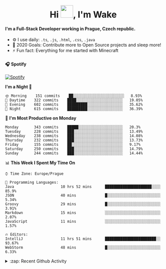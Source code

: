 <h1 align="center">Hi <img src="https://raw.githubusercontent.com/MrWakeCZ/MrWakeCZ/master/Hi.gif" width="40px" />, I'm Wake</h1>

#### I'm a Full-Stack Developer working in Prague, Czech republic.
- ⚙️ I use daily: `.ts`, `.js`, `.html`, `.css`, `.java`
- 🥅 2020 Goals: Contribute more to Open Source projects and sleep more!
- ⚡ Fun fact: Everything for me started with Minecraft

#### 🎧 Spotify
[![Spotify](https://novatorem-delta-eight.vercel.app/api/spotify)](https://open.spotify.com/user/wakeecz)

<!--START_SECTION:waka-->
**I'm a Night 🦉** 

```text
🌞 Morning    151 commits    ██░░░░░░░░░░░░░░░░░░░░░░░   8.93% 
🌆 Daytime    322 commits    ████░░░░░░░░░░░░░░░░░░░░░   19.05% 
🌃 Evening    602 commits    █████████░░░░░░░░░░░░░░░░   35.62% 
🌙 Night      615 commits    █████████░░░░░░░░░░░░░░░░   36.39%

```
📅 **I'm Most Productive on Monday** 

```text
Monday       343 commits    █████░░░░░░░░░░░░░░░░░░░░   20.3% 
Tuesday      228 commits    ███░░░░░░░░░░░░░░░░░░░░░░   13.49% 
Wednesday    238 commits    ███░░░░░░░░░░░░░░░░░░░░░░   14.08% 
Thursday     232 commits    ███░░░░░░░░░░░░░░░░░░░░░░   13.73% 
Friday       155 commits    ██░░░░░░░░░░░░░░░░░░░░░░░   9.17% 
Saturday     250 commits    ███░░░░░░░░░░░░░░░░░░░░░░   14.79% 
Sunday       244 commits    ███░░░░░░░░░░░░░░░░░░░░░░   14.44%

```


📊 **This Week I Spent My Time On** 

```text
⌚︎ Time Zone: Europe/Prague

💬 Programming Languages: 
Java                     10 hrs 52 mins      █████████████████████░░░░   85.9% 
JSON                     40 mins             █░░░░░░░░░░░░░░░░░░░░░░░░   5.34% 
Groovy                   29 mins             █░░░░░░░░░░░░░░░░░░░░░░░░   3.91% 
Markdown                 15 mins             ░░░░░░░░░░░░░░░░░░░░░░░░░   2.07% 
JavaScript               11 mins             ░░░░░░░░░░░░░░░░░░░░░░░░░   1.57%

🔥 Editors: 
IntelliJ                 11 hrs 51 mins      ███████████████████████░░   93.67% 
WebStorm                 48 mins             █░░░░░░░░░░░░░░░░░░░░░░░░   6.33%

```


<!--END_SECTION:waka-->

<details>
  <summary>:zap: Recent Github Activity</summary>

<!--START_SECTION:activity-->
1. ❌ Closed PR [#88](https://github.com/waked-cz/corgi/pull/88) in [waked-cz/corgi](https://github.com/waked-cz/corgi)
2. 🗣 Commented on [#6](https://github.com/craftmania-cz/craftlobby/issues/6) in [craftmania-cz/craftlobby](https://github.com/craftmania-cz/craftlobby)
3. ❗️ Closed issue [#574](https://github.com/Zrips/Residence/issues/574) in [Zrips/Residence](https://github.com/Zrips/Residence)
4. 🗣 Commented on [#574](https://github.com/Zrips/Residence/issues/574) in [Zrips/Residence](https://github.com/Zrips/Residence)
5. 🎉 Merged PR [#13](https://github.com/craftmania-cz/craftmanager/pull/13) in [craftmania-cz/craftmanager](https://github.com/craftmania-cz/craftmanager)
<!--END_SECTION:activity-->

</details>
